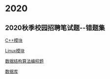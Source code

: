 # 2020
##  2020秋季校园招聘笔试题--错题集
   [C++模块](https://github.com/xiqixin/2020/tree/master/c%2B%2B)
   
   [Linux模块](https://github.com/xiqixin/2020/tree/master/Linux)
   
   [数据结构算法编程题](https://github.com/xiqixin/2020/tree/master/data)
   
   [数据库](https://github.com/xiqixin/2020/tree/master/数据库)
